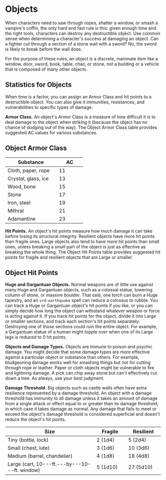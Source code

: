 # Objects

When characters need to saw through ropes, shatter a window, or smash a
vampire's coffin, the only hard and fast rule is this: given enough time
and the right tools, characters can destroy any destructible object. Use
common sense when determining a character's success at damaging an
object. Can a fighter cut through a section of a stone wall with a
sword? No, the sword is likely to break before the wall does.

For the purpose of these rules, an object is a discrete, inanimate item
like a window, door, sword, book, table, chair, or stone, not a building
or a vehicle that is composed of many other objects.

## Statistics for Objects

When time is a factor, you can assign an Armor Class and hit points to a
destructible object. You can also give it immunities, resistances, and
vulnerabilities to specific types of damage.

**Armor Class.** An object's Armor Class is a measure of how difficult
it is to deal damage to the object when striking it (because the object
has no chance of dodging out of the way). The Object Armor Class table
provides suggested AC values for various substances.

## Object Armor Class

<table style="width:50%;">
<colgroup>
<col style="width: 30%" />
<col style="width: 19%" />
</colgroup>
<thead>
<tr class="header">
<th>Substance</th>
<th>AC</th>
</tr>
</thead>
<tbody>
<tr class="odd">
<td>Cloth, paper, rope</td>
<td>11</td>
</tr>
<tr class="even">
<td>Crystal, glass, ice</td>
<td>13</td>
</tr>
<tr class="odd">
<td>Wood, bone</td>
<td>15</td>
</tr>
<tr class="even">
<td>Stone</td>
<td>17</td>
</tr>
<tr class="odd">
<td>Iron, steel</td>
<td>19</td>
</tr>
<tr class="even">
<td>Mithral</td>
<td>21</td>
</tr>
<tr class="odd">
<td>Adamantine</td>
<td>23</td>
</tr>
</tbody>
</table>

**Hit Points.** An object's hit points measure how much damage it can
take before losing its structural integrity. Resilient objects have more
hit points than fragile ones. Large objects also tend to have more hit
points than small ones, unless breaking a small part of the object is
just as effective as breaking the whole thing. The Object Hit Points
table provides suggested hit points for fragile and resilient objects
that are Large or smaller.

## Object Hit Points

**Huge and Gargantuan Objects.** Normal weapons are of little use
against many Huge and Gargantuan objects, such as a colossal statue,
towering column of stone, or massive boulder. That said, one torch can
burn a Huge tapestry, and an `srd:earthquake` spell can reduce a
colossus to rubble. You can track a Huge or Gargantuan object's hit
points if you like, or you can simply decide how long the object can
withstand whatever weapon or force is acting against it. If you track
hit points for the object, divide it into Large or smaller sections, and
track each section's hit points separately. Destroying one of those
sections could ruin the entire object. For example, a Gargantuan statue
of a human might topple over when one of its Large legs is reduced to 0
hit points.

**Objects and Damage Types.** Objects are immune to poison and psychic
damage. You might decide that some damage types are more effective
against a particular object or substance than others. For example,
bludgeoning damage works well for smashing things but not for cutting
through rope or leather. Paper or cloth objects might be vulnerable to
fire and lightning damage. A pick can chip away stone but can't
effectively cut down a tree. As always, use your best judgment.

**Damage Threshold.** Big objects such as castle walls often have extra
resilience represented by a damage threshold. An object with a damage
threshold has immunity to all damage unless it takes an amount of damage
from a single attack or effect equal to or greater than its damage
threshold, in which case it takes damage as normal. Any damage that
fails to meet or exceed the object's damage threshold is considered
superficial and doesn't reduce the object's hit points.

<table>
<colgroup>
<col style="width: 56%" />
<col style="width: 20%" />
<col style="width: 22%" />
</colgroup>
<thead>
<tr class="header">
<th>Size</th>
<th>Fragile</th>
<th>Resilient</th>
</tr>
</thead>
<tbody>
<tr class="odd">
<td>Tiny (bottle, lock)</td>
<td>2 (1d4)</td>
<td>5 (2d4)</td>
</tr>
<tr class="even">
<td>Small (chest, lute)</td>
<td>3 (1d6)</td>
<td>10 (3d6)</td>
</tr>
<tr class="odd">
<td>Medium (barrel, chandelier)</td>
<td>4 (1d8)</td>
<td>18 (4d8)</td>
</tr>
<tr class="even">
<td>Large (cart, 10---ft.---by---10---ft. window)</td>
<td>5 (1d10)</td>
<td>27 (5d10)</td>
</tr>
</tbody>
</table>
